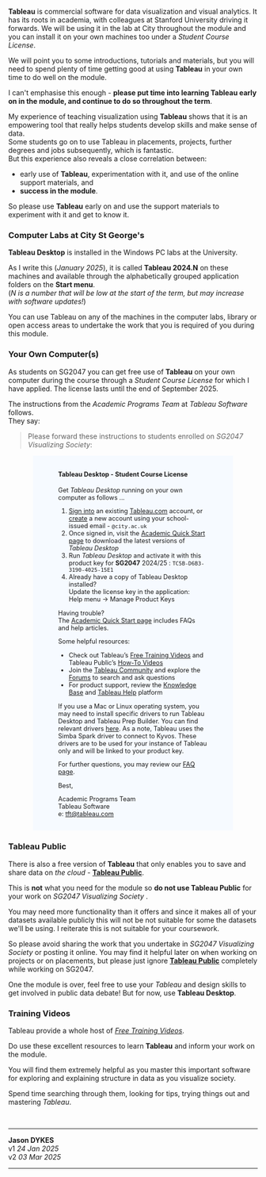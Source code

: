 <!---
.tableau 		{padding:0.2em; padding-left:0.5em; padding-right:0.5em; color:#fff; background-color:#f80; font-size:90%}
.tableau a:visited	{color:#fff}
  --->

<!---
We will be using **Tableau** throughout the module and for your coursework assignment. This page tells you how to access the software and install it for use on your own computer(s).

We will be using **Tableau** throughout the module and for your coursework assignment. The software is installed on the computers in the University computer labs.
This page tells you how to access the software for use on your own computer(s).
We will start using **Tableau** in about week 03.

  --->

<style>
 .tableauSay {
  background-color:#f6faff;
  font-size:90%;
  padding:1em;
  padding-left:4em; padding-right:4em;
  margin-left:4em; margin-right:4em;

 }
  </style>
<link rel="stylesheet" href="https://jsndyks.github.io/sg2047/css/sg2047.css">
<!-- https://jsndyks.github.io/sg2047/css/sg2047.css -->

**Tableau** is commercial software for data visualization and visual analytics.
It has its roots in academia, with colleagues at Stanford University driving it forwards.
We will be using it in the lab at City throughout the module and you can install it on your own machines too under a _Student Course License_.

We will point you to some introductions, tutorials and materials, but you will need to spend plenty of time getting good at using **Tableau** in your own time to do well on the module.

<div class="postIt" markdown=1>

I can't emphasise this enough - **please put time into learning Tableau early on in the module, and continue to do so throughout the term**.

My experience of teaching visualization using **Tableau** shows that it is an empowering tool that really helps students develop skills and make sense of data.<br/>
Some students go on to use Tableau in placements, projects, further degrees and jobs subsequently, which is fantastic.<br/>
But this experience also reveals a close correlation between:

- early use of **Tableau**, experimentation with it, and use of the online support materials, and
- **success in the module**.

So please use **Tableau** early on and use the support materials to experiment with it and get to know it.

</div>

<!--- --- --->

### Computer Labs at City St George's

**Tableau Desktop** is installed in the Windows PC labs at the University.

As I write this (_January 2025_), it is called **Tableau 2024.N** on these machines and available through the alphabetically grouped application folders on the **Start menu**.<br/>(_N is a number that will be low at the start of the term, but may increase with software updates!_)

You can use Tableau on any of the machines in the computer labs, library or open access areas to undertake the work that you is required of you during this module.

<!--- --- --->

### Your Own Computer(s)

As students on SG2047 you can get free use of **Tableau** on your own computer during the course through a _Student Course License_ for which I have applied.
The license lasts until the end of September 2025.

The instructions from the _Academic Programs Team_ at _Tableau Software_ follows.<br/>They say: 


> Please forward these instructions to students enrolled on _SG2047 Visualizing Society_:

<div class="tableauSay" markdown=1>

#### Tableau Desktop - Student Course License

Get _Tableau Desktop_ running on your own computer as follows ...

 1. [Sign into](https://identity.idp.tableau.com/login) an existing [Tableau.com](http://tableau.com/) account, or [create](https://id.tableau.com/register) a new account using your school-issued email - <code>@city.ac.uk</code> 
 2. Once signed in, visit the [Academic Quick Start page](https://www.tableau.com/tft/activation) to download the latest versions of _Tableau Desktop_
 3. Run _Tableau Desktop_ and activate it with this product key for **SG2047** 2024/25 : <code>TC5B-D6B3-3190-4025-15E1</code>
 4. Already have a copy of Tableau Desktop installed?<br/>
 Update the license key in the application:<br/>Help menu → Manage Product Keys

Having trouble?<br/>
The [Academic Quick Start page](https://www.tableau.com/tft/activation) includes FAQs and help articles.

Some helpful resources:

 * Check out Tableau’s [Free Training Videos](https://www.tableau.com/learn/training) and Tableau Public’s [How-To Videos](https://public.tableau.com/app/learn/how-to-videos)
 * Join the [Tableau Community](https://www.tableau.com/community) and explore the [Forums](https://community.tableau.com/s/explore-forums) to search and ask questions
 * For product support, review the [Knowledge Base](https://www.tableau.com/support/knowledgebase) and [Tableau Help](https://www.tableau.com/support/help) platform

If you use a Mac or Linux operating system, you may need to install specific drivers to run Tableau Desktop and Tableau Prep Builder. You can find relevant drivers [here](https://tableau.egnyte.com/dl/vIMFTUtHRu/Drivers.zip_). As a note, Tableau uses the Simba Spark driver to connect to Kyvos. These drivers are to be used for your instance of Tableau only and will be linked to your product key.

For further questions, you may review our [FAQ page](https://community.tableau.com/s/news/a0A4T000002O0vaUAC/tableau-for-teaching-faqs).


Best,


Academic Programs Team<br/>
Tableau Software<br/>
e: tft@tableau.com<br/>
</div>


<!-- You should get your _Tableau_ license straightaway, but if not, there's a 14-day free trial, so you can get started immediately regardless! -->

<!--- --- --->

### Tableau Public

There is also a free version of **Tableau** that only enables you to save and share data on _the cloud_ - [**Tableau Public**](https://public.tableau.com/app/discover).

This is **not** what you need for the module so **do not use Tableau Public** for your work on _SG2047 Visualizing Society_ .

You may need more functionality than it offers and since it makes all of your datasets available publicly this will not be not suitable for some the datasets we'll be using.
I reiterate this is not suitable for your coursework.

So please avoid sharing the work that you undertake in _SG2047 Visualizing Society_ or posting it online.
You may find it helpful later on when working on projects or on placements, but please just ignore [**Tableau Public**](https://public.tableau.com/app/discover) completely while working on SG2047.

One the module is over, feel free to use your _Tableau_ and design skills to get involved in public data debate! But for now, use **Tableau Desktop**.

<!--- --- --->

### Training Videos

Tableau provide a whole host of [_Free Training Videos_](https://moodle4.city.ac.uk/mod/page/view.php?id=824654).

Do use these excellent resources to learn **Tableau** and inform your work on the module.

You will find them extremely helpful as you master this important software for exploring and explaining structure in data as you visualize society.

Spend time searching through them, looking for tips, trying things out and mastering _Tableau_.

&nbsp;

---

**Jason DYKES**<br/>
v1 _24 Jan 2025_ <br/>
v2 _03 Mar 2025_

---

<!---

As most of you will have worked out, and sorry that it took me a while, _Tableau Software_ changed their means of providing students with free access to _Tableau Desktop_ about a month ago.

But we now have a solution as I have applied for, and received, a _Student Course License_ for SG2047.

Hopefully this is good news and will give you all access to _Tableau Desktop_ on your own machines - remember you can always use it on the computers in the University.

Instructions on how to use the _Student Course License_ to get _Tableau Desktop_ running on your computer are available on the updated [Tableau Desktop](https://moodle4.city.ac.uk/mod/page/view.php?id=824653) page.

I have also added a [Tableau Desktop](https://moodle4.city.ac.uk/mod/forum/view.php?id=892547) forum where we can discuss any issues associated with getting the software running and using it. I hope this is helpful.

Do let me know how you get on - in the [Tableau Desktop](https://moodle4.city.ac.uk/mod/forum/view.php?id=892547) forum of course!

**Jason**

--->